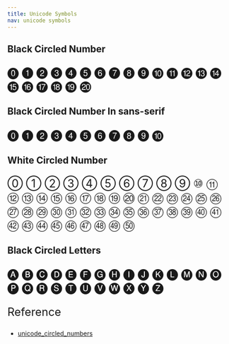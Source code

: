 ```yaml
---
title: Unicode Symbols
nav: unicode symbols
---
```


<style>
p {
font-size: 180%;
}
</style>


## Black Circled Number

 ⓿ ❶ ❷ ❸ ❹ ❺ ❻ ❼ ❽ ❾ ❿
 ⓫ ⓬ ⓭ ⓮ ⓯ ⓰ ⓱ ⓲ ⓳ ⓴

## Black Circled Number In sans-serif
🄌 ➊ ➋ ➌ ➍ ➎ ➏ ➐ ➑ ➒ ➓

## White Circled Number

 ⓪ ① ② ③ ④ ⑤ ⑥ ⑦ ⑧ ⑨ ⑩
 ⑪ ⑫ ⑬ ⑭ ⑮ ⑯ ⑰ ⑱ ⑲ ⑳
 ㉑ ㉒ ㉓ ㉔ ㉕ ㉖ ㉗ ㉘ ㉙ ㉚
 ㉛ ㉜ ㉝ ㉞ ㉟ ㊱ ㊲ ㊳ ㊴ ㊵
 ㊶ ㊷ ㊸ ㊹ ㊺ ㊻ ㊼ ㊽ ㊾ ㊿

## Black Circled Letters
 🅐 🅑 🅒 🅓 🅔 🅕 🅖 🅗 🅘 🅙 🅚 🅛 🅜 🅝 🅞 🅟 🅠 🅡 🅢 🅣 🅤 🅥 🅦 🅧 🅨 🅩


Reference
* [unicode_circled_numbers](http://xahlee.info/comp/unicode_circled_numbers.html)